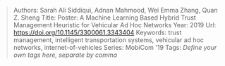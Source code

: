 > Authors: Sarah Ali Siddiqui, Adnan Mahmood, Wei Emma Zhang, Quan Z. Sheng
> Title: Poster: A Machine Learning Based Hybrid Trust Management Heuristic for Vehicular Ad Hoc Networks
> Year: 2019
> Url: https://doi.org/10.1145/3300061.3343404
> Keywords: trust management, intelligent transportation systems, vehicular ad hoc networks, internet-of-vehicles
> Series: MobiCom '19
> Tags: *Define your own tags here, separate by comma*